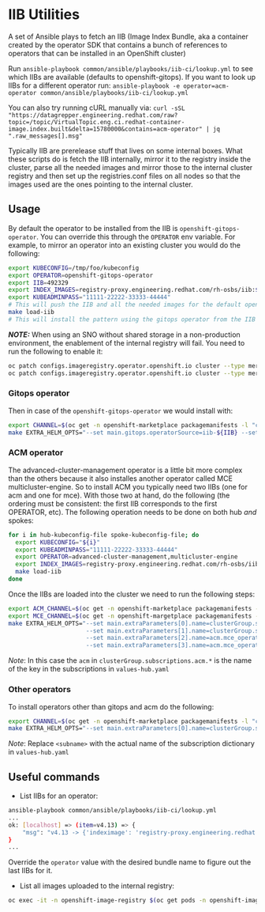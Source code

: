 # IIB Utilities

A set of Ansible plays to fetch an IIB (Image Index Bundle, aka a container created by the operator SDK
that contains a bunch of references to operators that can be installed in an OpenShift cluster)

Run `ansible-playbook common/ansible/playbooks/iib-ci/lookup.yml` to see which IIBs are available (defaults to
openshift-gitops). If you want to look up IIBs for a different operator run:
`ansible-playbook -e operator=acm-operator common/ansible/playbooks/iib-ci/lookup.yml`

You can also try running cURL manually via:
`curl -sSL "https://datagrepper.engineering.redhat.com/raw?topic=/topic/VirtualTopic.eng.ci.redhat-container-image.index.built&delta=15780000&contains=acm-operator" | jq ".raw_messages[].msg"`

Typically IIB are prerelease stuff that lives on some internal boxes. What these scripts do is fetch
the IIB internally, mirror it to the registry inside the cluster, parse all the needed images and mirror
those to the internal cluster registry and then set up the registries.conf files on all nodes so
that the images used are the ones pointing to the internal cluster.

## Usage

By default the operator to be installed from the IIB is `openshift-gitops-operator`. You can override this through the `OPERATOR` env variable.
For example, to mirror an operator into an existing cluster you would do the following:

```sh
export KUBECONFIG=/tmp/foo/kubeconfig
export OPERATOR=openshift-gitops-operator
export IIB=492329
export INDEX_IMAGES=registry-proxy.engineering.redhat.com/rh-osbs/iib:${IIB}
export KUBEADMINPASS="11111-22222-33333-44444"
# This will push the IIB and all the needed images for the default openshift-gitops-operator into the cluster
make load-iib
# This will install the pattern using the gitops operator from the IIB
```

***NOTE:*** When using an SNO without shared storage in a non-production environment, the enablement of the internal registry will fail. You need to run the following to enable it:

```sh
oc patch configs.imageregistry.operator.openshift.io cluster --type merge --patch '{"spec":{"managementState":"Managed"}}'
oc patch configs.imageregistry.operator.openshift.io cluster --type merge --patch '{"spec":{"storage":{"emptyDir":{}}}}'
```

### Gitops operator

Then in case of the `openshift-gitops-operator` we would install with:

```sh
export CHANNEL=$(oc get -n openshift-marketplace packagemanifests -l "catalog=iib-${IIB}" --field-selector "metadata.name=${OPERATOR}" -o jsonpath='{.items[0].status.defaultChannel}')
make EXTRA_HELM_OPTS="--set main.gitops.operatorSource=iib-${IIB} --set main.gitops.channel=${CHANNEL}" install
```

### ACM operator

The advanced-cluster-management operator is a little bit more complex than the others because it
also installes another operator called MCE multicluster-engine. So to install ACM you typically
need two IIBs (one for acm and one for mce). With those two at hand, do the following (the ordering must be
consistent: the first IIB corresponds to the first OPERATOR, etc). The following operation needs to be done
on both hub *and* spokes:

```sh
for i in hub-kubeconfig-file spoke-kubeconfig-file; do
  export KUBECONFIG="${i}"
  export KUBEADMINPASS="11111-22222-33333-44444"
  export OPERATOR=advanced-cluster-management,multicluster-engine
  export INDEX_IMAGES=registry-proxy.engineering.redhat.com/rh-osbs/iib:713808,registry-proxy.engineering.redhat.com/rh-osbs/iib:718034
  make load-iib
done
```

Once the IIBs are loaded into the cluster we need to run the following steps:

```sh
export ACM_CHANNEL=$(oc get -n openshift-marketplace packagemanifests -l "catalog=iib-713808" --field-selector "metadata.name=advanced-cluster-management" -o jsonpath='{.items[0].status.defaultChannel}')
export MCE_CHANNEL=$(oc get -n openshift-margetplace packagemanifests -l "catalog=iib-718034" --field-selector "metadata.name=multicluster-engine" -o jsonpath='{.items[0].status.defaultChannel}')
make EXTRA_HELM_OPTS="--set main.extraParameters[0].name=clusterGroup.subscriptions.acm.source --set main.extraParameters[0].value=iib-713808 \
                      --set main.extraParameters[1].name=clusterGroup.subscriptions.acm.channel --set main.extraParameters[1].value=${ACM_CHANNEL} \
                      --set main.extraParameters[2].name=acm.mce_operator.source --set main.extraParameters[2].value="iib-718034" \
                      --set main.extraParameters[3].name=acm.mce_operator.channel --set main.extraParameters[3].value=${MCE_CHANNEL}" install
```

*Note*: In this case the `acm` in `clusterGroup.subscriptions.acm.*` is the name of the key in the subscriptions in `values-hub.yaml`

### Other operators

To install operators other than gitops and acm do the following:

```sh
export CHANNEL=$(oc get -n openshift-marketplace packagemanifests -l "catalog=iib-${IIB}" --field-selector "metadata.name=${OPERATOR}" -o jsonpath='{.items[0].status.defaultChannel}')
make EXTRA_HELM_OPTS="--set main.extraParameters[0].name=clusterGroup.subscriptions.<subname>.source --set main.extraParameters[0].value=iib-${IIB} --set main.extraParameters[1].name=clusterGroup.subscriptions.<subname>.channel --set main.extraParameters[1].value=${CHANNEL}" install
```

*Note*: Replace `<subname>` with the actual name of the subscription dictionary in `values-hub.yaml`

## Useful commands

* List IIBs for an operator:

```sh
ansible-playbook common/ansible/playbooks/iib-ci/lookup.yml
...
ok: [localhost] => (item=v4.13) => {
    "msg": "v4.13 -> {'indeximage': 'registry-proxy.engineering.redhat.com/rh-osbs/iib:509435', 'bundleimage': 'registry-proxy.engineering.redhat.com/rh-osbs/openshift-gitops-1-gitops-operator-bundle:v99.9.0-106'}"
}
...
```

Override the `operator` value with the desired bundle name to figure out the last IIBs for it.

* List all images uploaded to the internal registry:

```sh
oc exec -it -n openshift-image-registry $(oc get pods -n openshift-image-registry -o json | jq -r '.items[].metadata.name | select(. | test("^image-registry-"))' | head -n1) -- bash -c "curl -k -u kubeadmin:$(oc whoami -t) https://localhost:5000/v2/_catalog"
```
